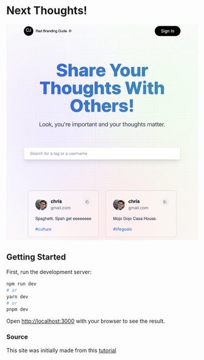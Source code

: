 # Next Thoughts!
![screenshot](public/assets/images/screenshot.png)

## Getting Started

First, run the development server:

```bash
npm run dev
# or
yarn dev
# or
pnpm dev
```

Open [http://localhost:3000](http://localhost:3000) with your browser to see the result.


### Source
This site was initially made from this [tutorial](https://www.youtube.com/watch?v=wm5gMKuwSYk&list=LL&index=1)

